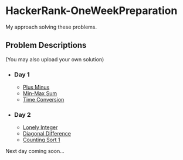 # HackerRank-OneWeekPreparation
My approach solving these problems. 

## Problem Descriptions
(You may also upload your own solution)

- ### Day 1
  - [Plus Minus](https://www.hackerrank.com/challenges/plus-minus/problem)
  - [Min-Max Sum](https://www.hackerrank.com/challenges/mini-max-sum/problem)
  - [Time Conversion](https://www.hackerrank.com/challenges/time-conversion/problem)
- ### Day 2
  - [Lonely Integer](https://www.hackerrank.com/challenges/lonely-integer/problem)
  - [Diagonal Difference](https://www.hackerrank.com/challenges/diagonal-difference/problem)
  - [Counting Sort 1](https://www.hackerrank.com/challenges/countingsort1/problem)

Next day coming soon...



  
